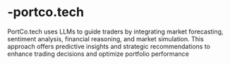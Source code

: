# -portco.tech
PortCo.tech uses LLMs to guide traders by integrating market forecasting, sentiment analysis, financial reasoning, and market simulation. This approach offers predictive insights and strategic recommendations to enhance trading decisions and optimize portfolio performance
